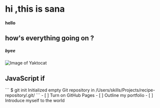 # hi ,this is sana
#### hello
## how's everything going on ?
##### byee
![Image of Yaktocat](https://octodex.github.com/images/yaktocat.png)
<html>
<body>

<h2>JavaScript if</h2>
```
$ git init
Initialized empty Git repository in /Users/skills/Projects/recipe-repository/.git/
```
- [ ] Turn on GitHub Pages
- [ ] Outline my portfolio
- [ ] Introduce myself to the world
